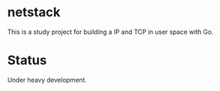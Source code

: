 # netstack
This is a study project for building a IP and TCP in user space with Go.

# Status
Under heavy development.
